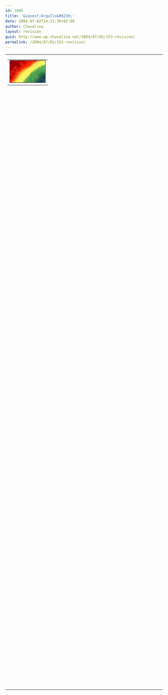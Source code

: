 ```yaml
---
id: 1085
title: '&iquest;Orgullo&#8230;'
date: 2004-07-02T14:21:30+02:00
author: Chavalina
layout: revision
guid: http://www.wp.chavalina.net/2004/07/02/153-revision/
permalink: /2004/07/02/153-revision/
---
```

<table width="100%" border="0" cellpadding="0" cellspacing="0">
  <tr>
    <td>
      <table border="0" cellspacing="5" cellpadding="10" width="1" align="left">
        <tr>
          <td>
            <img src="/imagenes/fotos/rainbow.jpg" alt="arcoiris" width="113" height="70" border="1" />
          </td>
        </tr>
      </table>
      
      <p>
        &#8230;o excusa para montar la fiesta?
      </p>
      
      <p>
        Sinceramente creo que se trata de lo segundo. Ciudades por toda Espa&ntilde;a se llenan de color, de m&uacute;sica bailable y de gente que viene de todos sitios con la libertad y la tolerancia por bandera para reclamar unos derechos que pertenecen a cualquier persona simplemente por sentido com&uacute;n. Por suerte en Espa&ntilde;a la cosa va avanzando bastante r&aacute;pido&#8230; por suerte o por desgracia. &Uacute;ltimamente parece que ser homosexual (o m&aacute;s bien ser gay) es lo <span class="titulo">in</span>. No hay programa de televisi&oacute;n sin su "loca" comentarista o friki, sin ir m&aacute;s lejos, "los gays" ganaron el kk-show "La casa de tu vida"&#8230; &iquest;aceptaci&oacute;n o simple moda?
      </p>
    </td>
  </tr>
</table>
